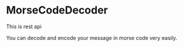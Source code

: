 # MorseCodeDecoder

This is rest api

You can decode and encode your message in morse code very easily.

